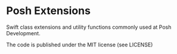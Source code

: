 Posh Extensions
===============

Swift class extensions and utility functions commonly used at Posh Development.

The code is published under the MIT license (see LICENSE)
